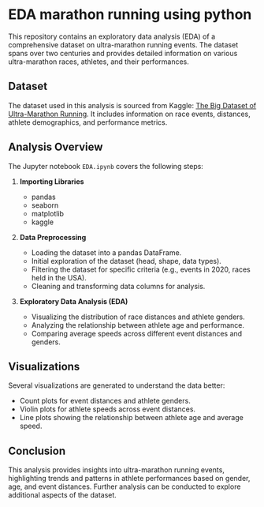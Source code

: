 # EDA marathon running using python
This repository contains an exploratory data analysis (EDA) of a comprehensive dataset on ultra-marathon running events. The dataset spans over two centuries and provides detailed information on various ultra-marathon races, athletes, and their performances.

## Dataset
The dataset used in this analysis is sourced from Kaggle: [The Big Dataset of Ultra-Marathon Running](https://www.kaggle.com/datasets/aiaiaidavid/the-big-dataset-of-ultra-marathon-running/data). It includes information on race events, distances, athlete demographics, and performance metrics.

## Analysis Overview
The Jupyter notebook `EDA.ipynb` covers the following steps:

1. **Importing Libraries**
    - pandas
    - seaborn
    - matplotlib
    - kaggle
2. **Data Preprocessing**
    - Loading the dataset into a pandas DataFrame.
    - Initial exploration of the dataset (head, shape, data types).
    - Filtering the dataset for specific criteria (e.g., events in 2020, races held in the USA).
    - Cleaning and transforming data columns for analysis.

3. **Exploratory Data Analysis (EDA)**
    - Visualizing the distribution of race distances and athlete genders.
    - Analyzing the relationship between athlete age and performance.
    - Comparing average speeds across different event distances and genders.

## Visualizations
Several visualizations are generated to understand the data better:
- Count plots for event distances and athlete genders.
- Violin plots for athlete speeds across event distances.
- Line plots showing the relationship between athlete age and average speed.


## Conclusion
This analysis provides insights into ultra-marathon running events, highlighting trends and patterns in athlete performances based on gender, age, and event distances. Further analysis can be conducted to explore additional aspects of the dataset.
